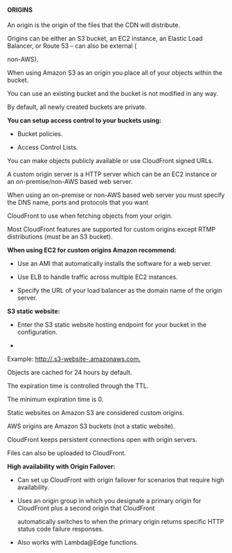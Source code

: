 #### ORIGINS

An origin is the origin of the files that the CDN will distribute.

Origins can be either an S3 bucket, an EC2 instance, an Elastic Load Balancer,
or Route 53 – can also be external (

non-AWS).

When using Amazon S3 as an origin you place all of your objects within the
bucket.

You can use an existing bucket and the bucket is not modified in any way.

By default, all newly created buckets are private.

**You can setup access control to your buckets using:**

- Bucket policies.

- Access Control Lists.

You can make objects publicly available or use CloudFront signed URLs.

A custom origin server is a HTTP server which can be an EC2 instance or an
on-premise/non-AWS based web server.

When using an on-premise or non-AWS based web server you must specify the DNS
name, ports and protocols that you want

CloudFront to use when fetching objects from your origin.

Most CloudFront features are supported for custom origins except RTMP
distributions (must be an S3 bucket).

**When using EC2 for custom origins Amazon recommend:**

- Use an AMI that automatically installs the software for a web server.

- Use ELB to handle traffic across multiple EC2 instances.

- Specify the URL of your load balancer as the domain name of the origin server.

**S3 static website:**

- Enter the S3 static website hosting endpoint for your bucket in the
  configuration.

-

Example: [http://<bucketname>.s3-website-<region>.amazonaws.com.](http://<bucketname>.s3-website-<region>.amazonaws.com.)

Objects are cached for 24 hours by default.

The expiration time is controlled through the TTL.

The minimum expiration time is 0.

Static websites on Amazon S3 are considered custom origins.

AWS origins are Amazon S3 buckets (not a static website).

CloudFront keeps persistent connections open with origin servers.

Files can also be uploaded to CloudFront.

**High availability with Origin Failover:**

- Can set up CloudFront with origin failover for scenarios that require high
  availability.

- Uses an origin group in which you designate a primary origin for CloudFront
  plus a second origin that CloudFront

  automatically switches to when the primary origin returns specific HTTP status
  code failure responses.

- Also works with Lambda@Edge functions.

